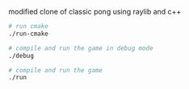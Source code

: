 modified clone of classic pong using raylib and c++ 

```bash
# run cmake
./run-cmake 

# compile and run the game in debug mode
./debug

# compile and run the game
./run
```

